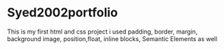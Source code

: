 # Syed2002portfolio
This is my first html and css project
i used padding, border, margin, background image, position,float, inline blocks, Semantic Elements as well
